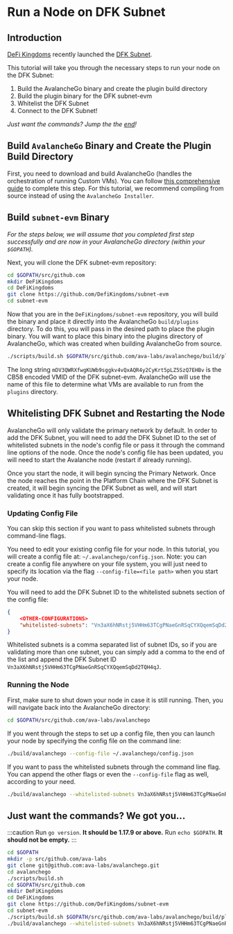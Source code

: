 # Run a Node on DFK Subnet

## Introduction

[DeFi Kingdoms](https://defikingdoms.com/) recently launched the [DFK Subnet](https://subnets.avax.network/defi-kingdoms/dfk-chain/explorer).

This tutorial will take you through the necessary steps to run your node on the DFK Subnet:

1. Build the AvalancheGo binary and create the plugin build directory
2. Build the plugin binary for the DFK subnet-evm
3. Whitelist the DFK Subnet
4. Connect to the DFK Subnet!

_Just want the commands? Jump the the [end](#just-want-the-commands-we-got-you)!_

## Build `AvalancheGo` Binary and Create the Plugin Build Directory

First, you need to download and build AvalancheGo (handles the orchestration of running Custom VMs).
You can follow [this comprehensive guide](../../nodes-and-staking/run-avalanche-node.md) to complete
this step. For this tutorial, we recommend compiling from source instead of using the `AvalancheGo Installer`.

## Build `subnet-evm` Binary

_For the steps below, we will assume that you completed first step successfully and are now in your AvalancheGo directory (within your `$GOPATH`)._

Next, you will clone the DFK subnet-evm repository:

```bash
cd $GOPATH/src/github.com
mkdir DeFiKingdoms
cd DeFiKingdoms
git clone https://github.com/DefiKingdoms/subnet-evm
cd subnet-evm
```

Now that you are in the `DeFiKingdoms/subnet-evm` repository, you will build the binary and place it directly into the AvalancheGo `build/plugins` directory. To do this, you will pass in the desired path to place the plugin binary. You will want to place this binary into the plugins directory of AvalancheGo, which was created when building AvalancheGo from source.

```bash
./scripts/build.sh $GOPATH/src/github.com/ava-labs/avalanchego/build/plugins/mDV3QWRXfwgKUWb9sggkv4vQxAQR4y2CyKrt5pLZ5SzQ7EHBv
```

The long string `mDV3QWRXfwgKUWb9sggkv4vQxAQR4y2CyKrt5pLZ5SzQ7EHBv` is the CB58 encoded VMID of the DFK subnet-evm. AvalancheGo will use the name of this file to determine what VMs are available to run from the `plugins` directory.

## Whitelisting DFK Subnet and Restarting the Node

AvalancheGo will only validate the primary network by default. In order to add the DFK Subnet, you will need to add the DFK Subnet ID to the set of whitelisted subnets in the node's config file or pass it through the command line options of the node. Once the node's config file has been updated, you will need to start the Avalanche node (restart if already running).

Once you start the node, it will begin syncing the Primary Network. Once the node reaches the point in the Platform Chain where the DFK Subnet is created, it will begin syncing the DFK Subnet as well, and will start validating once it has fully bootstrapped.

### Updating Config File

You can skip this section if you want to pass whitelisted subnets through command-line flags.

You need to edit your existing config file for your node. In this tutorial, you will create a config file at: `~/.avalanchego/config.json`. Note: you can create a config file anywhere on your file system, you will just need to specify its location via the flag `--config-file=<file path>` when you start your node.

You will need to add the DFK Subnet ID to the whitelisted subnets section of the config file:

```json
{
    <OTHER-CONFIGURATIONS>
    "whitelisted-subnets": "Vn3aX6hNRstj5VHHm63TCgPNaeGnRSqCYXQqemSqDd2TQH4qJ"
}
```

Whitelisted subnets is a comma separated list of subnet IDs, so if you are validating more than one subnet, you can simply add a comma to the end of the list and append the DFK Subnet ID `Vn3aX6hNRstj5VHHm63TCgPNaeGnRSqCYXQqemSqDd2TQH4qJ`.

### Running the Node

First, make sure to shut down your node in case it is still running. Then, you will navigate back into the AvalancheGo directory:

```bash
cd $GOPATH/src/github.com/ava-labs/avalanchego
```

If you went through the steps to set up a config file, then you can launch your node by specifying the config file on the command line:

```bash
./build/avalanchego --config-file ~/.avalanchego/config.json
```

If you want to pass the whitelisted subnets through the command line flag. You can append the other flags or even the `--config-file` flag as well, according to your need.

```bash
./build/avalanchego --whitelisted-subnets Vn3aX6hNRstj5VHHm63TCgPNaeGnRSqCYXQqemSqDd2TQH4qJ
```

## Just want the commands? We got you...

:::caution
Run `go version`. **It should be 1.17.9 or above.** Run `echo $GOPATH`. **It should not be empty.**
:::

```bash
cd $GOPATH
mkdir -p src/github.com/ava-labs
git clone git@github.com:ava-labs/avalanchego.git
cd avalanchego
./scripts/build.sh
cd $GOPATH/src/github.com
mkdir DeFiKingdoms
cd DeFiKingdoms
git clone https://github.com/DefiKingdoms/subnet-evm
cd subnet-evm
./scripts/build.sh $GOPATH/src/github.com/ava-labs/avalanchego/build/plugins/mDV3QWRXfwgKUWb9sggkv4vQxAQR4y2CyKrt5pLZ5SzQ7EHBv
./build/avalanchego --whitelisted-subnets Vn3aX6hNRstj5VHHm63TCgPNaeGnRSqCYXQqemSqDd2TQH4qJ
```

